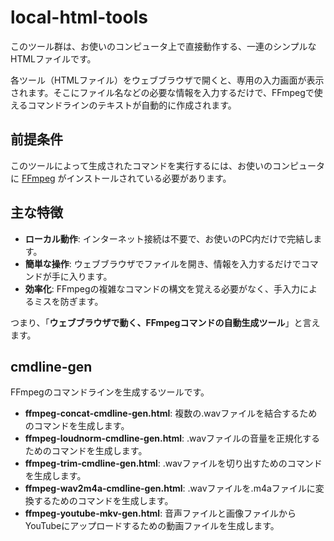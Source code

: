 # local-html-tools

このツール群は、お使いのコンピュータ上で直接動作する、一連のシンプルなHTMLファイルです。

各ツール（HTMLファイル）をウェブブラウザで開くと、専用の入力画面が表示されます。そこにファイル名などの必要な情報を入力するだけで、FFmpegで使えるコマンドラインのテキストが自動的に作成されます。

## 前提条件

このツールによって生成されたコマンドを実行するには、お使いのコンピュータに [FFmpeg](https://ffmpeg.org/) がインストールされている必要があります。

## 主な特徴

*   **ローカル動作**: インターネット接続は不要で、お使いのPC内だけで完結します。
*   **簡単な操作**: ウェブブラウザでファイルを開き、情報を入力するだけでコマンドが手に入ります。
*   **効率化**: FFmpegの複雑なコマンドの構文を覚える必要がなく、手入力によるミスを防ぎます。

つまり、「**ウェブブラウザで動く、FFmpegコマンドの自動生成ツール**」と言えます。

## cmdline-gen

FFmpegのコマンドラインを生成するツールです。

- **ffmpeg-concat-cmdline-gen.html**: 複数の.wavファイルを結合するためのコマンドを生成します。
- **ffmpeg-loudnorm-cmdline-gen.html**: .wavファイルの音量を正規化するためのコマンドを生成します。
- **ffmpeg-trim-cmdline-gen.html**: .wavファイルを切り出すためのコマンドを生成します。
- **ffmpeg-wav2m4a-cmdline-gen.html**: .wavファイルを.m4aファイルに変換するためのコマンドを生成します。
- **ffmpeg-youtube-mkv-gen.html**: 音声ファイルと画像ファイルからYouTubeにアップロードするための動画ファイルを生成します。
